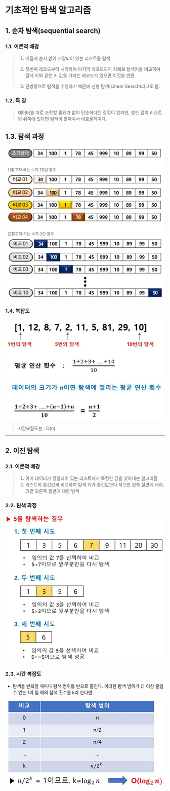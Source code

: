 # 기초적인 탐색 알고리즘

## 1. 순차 탐색(sequential search)

### 1.1. 이론적 배경

> 1. 배열에 순서 없이 저장되어 있는 리스트를 탐색

> 2. 첫번째 레코드부터 시작하여 마지막 레코드까지 차례로 탐색키를 비교하여 탐색 키와 같은 키 값을 가지는 레코드가 있으면 이것을 반환

> 3. 단방향으로 탐색을 수행하기 때문에 선형 탐색(Linear Search)라고도 함.

### 1.2. 특 징

> 데이터를 따로 조작할 필요가 없어 단순하다는 장점이 있지만, 찾는 값이 리스트의 뒤쪽에 있다면 탐색이 많아져서 비효율적이다.

## 1.3. 탐색 과정

![Alt text](/imgs/sequential_search.JPG)

### 1.4. 복잡도

![Alt text](/imgs/sequential_search1.JPG)

> 시간복잡도는 : O(n)

-----------------------------------------

## 2. 이진 탐색

### 2.1. 이론적 배경

> 1. 이미 데이터가 정렬되어 있는 리스트에서 특정한 값을 찾아내는 알고리즘  
> 2. 리스트의 중간값과 비교하여 탐색 키가 중간값보다 작으만 왼쪽 절반에 대하, 크면 오른쪽 절반에 대한 탐색

### 2.2. 탐색 과정

![Alt text](/imgs/binary_search.JPG)

### 2.3. 시간 복잡도

* 탐색을 반복할 때마다 탐색 범위를 반으로 줄인다. 이러한 탐색 범위가 더 이상 줄일 수 없는 1이 될 때의 탐색 횟수를 k라 한다면

![Alt text](/imgs/binary_search2.JPG)